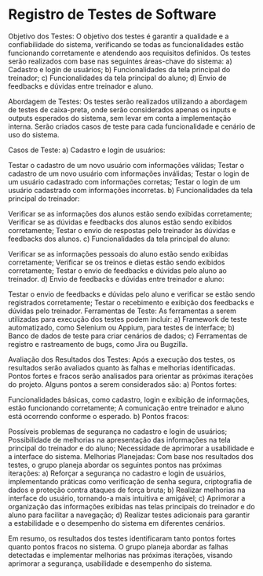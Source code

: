 # Registro de Testes de Software

Objetivo dos Testes:
O objetivo dos testes é garantir a qualidade e a confiabilidade do sistema, verificando se todas as funcionalidades estão funcionando corretamente e atendendo aos requisitos definidos. Os testes serão realizados com base nas seguintes áreas-chave do sistema:
a) Cadastro e login de usuários;
b) Funcionalidades da tela principal do treinador;
c) Funcionalidades da tela principal do aluno;
d) Envio de feedbacks e dúvidas entre treinador e aluno.

Abordagem de Testes:
Os testes serão realizados utilizando a abordagem de testes de caixa-preta, onde serão considerados apenas os inputs e outputs esperados do sistema, sem levar em conta a implementação interna. Serão criados casos de teste para cada funcionalidade e cenário de uso do sistema.

Casos de Teste:
a) Cadastro e login de usuários:

Testar o cadastro de um novo usuário com informações válidas;
Testar o cadastro de um novo usuário com informações inválidas;
Testar o login de um usuário cadastrado com informações corretas;
Testar o login de um usuário cadastrado com informações incorretas.
b) Funcionalidades da tela principal do treinador:

Verificar se as informações dos alunos estão sendo exibidas corretamente;
Verificar se as dúvidas e feedbacks dos alunos estão sendo exibidos corretamente;
Testar o envio de respostas pelo treinador às dúvidas e feedbacks dos alunos.
c) Funcionalidades da tela principal do aluno:

Verificar se as informações pessoais do aluno estão sendo exibidas corretamente;
Verificar se os treinos e dietas estão sendo exibidos corretamente;
Testar o envio de feedbacks e dúvidas pelo aluno ao treinador.
d) Envio de feedbacks e dúvidas entre treinador e aluno:

Testar o envio de feedbacks e dúvidas pelo aluno e verificar se estão sendo registrados corretamente;
Testar o recebimento e exibição dos feedbacks e dúvidas pelo treinador.
Ferramentas de Teste:
As ferramentas a serem utilizadas para execução dos testes podem incluir:
a) Framework de teste automatizado, como Selenium ou Appium, para testes de interface;
b) Banco de dados de teste para criar cenários de dados;
c) Ferramentas de registro e rastreamento de bugs, como Jira ou Bugzilla.

Avaliação dos Resultados dos Testes:
Após a execução dos testes, os resultados serão avaliados quanto às falhas e melhorias identificadas. Pontos fortes e fracos serão analisados para orientar as próximas iterações do projeto. Alguns pontos a serem considerados são:
a) Pontos fortes:

Funcionalidades básicas, como cadastro, login e exibição de informações, estão funcionando corretamente;
A comunicação entre treinador e aluno está ocorrendo conforme o esperado.
b) Pontos fracos:

Possíveis problemas de segurança no cadastro e login de usuários;
Possibilidade de melhorias na apresentação das informações na tela principal do treinador e do aluno;
Necessidade de aprimorar a usabilidade e a interface do sistema.
Melhorias Planejadas:
Com base nos resultados dos testes, o grupo planeja abordar os seguintes pontos nas próximas iterações:
a) Reforçar a segurança no cadastro e login de usuários, implementando práticas como verificação de senha segura, criptografia de dados e proteção contra ataques de força bruta;
b) Realizar melhorias na interface do usuário, tornando-a mais intuitiva e amigável;
c) Aprimorar a organização das informações exibidas nas telas principais do treinador e do aluno para facilitar a navegação;
d) Realizar testes adicionais para garantir a estabilidade e o desempenho do sistema em diferentes cenários.

Em resumo, os resultados dos testes identificaram tanto pontos fortes quanto pontos fracos no sistema. O grupo planeja abordar as falhas detectadas e implementar melhorias nas próximas iterações, visando aprimorar a segurança, usabilidade e desempenho do sistema.
